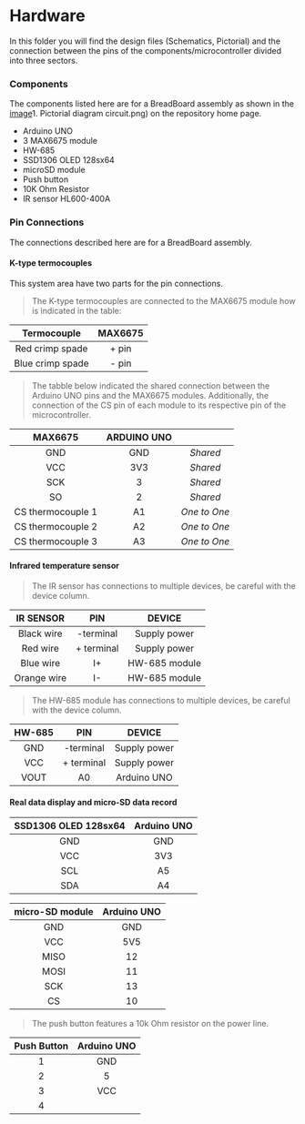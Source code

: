 # Hardware

<!-- <i>In this folder you will find the design files (Schematics, PCB files) and production files (Gerber folder) for the fabrication of a PCB that allows the assembly of the different components used in the system.

On the other hand, below is the list of the components used in the system, as well as the connection between the pins of the components/microcontroller divided into three sectors.</i>

> **Note:** The BOM.csv file contains the complete description of the components used to manufacture the PCB. The BOM.csv file contains the complete description of the components used to manufacture the PCB, where you will see that the bill of materials is different from the one below, this is because the modules are assembled on the PCB by means of headers connectors. For more details, check the schematic file. -->

In this folder you will find the design files (Schematics, Pictorial) and the connection between the pins of the components/microcontroller divided into three sectors.

### Components

The components listed here are for a BreadBoard assembly as shown in the [image](https://github.com/EARodriguezM/thermo-register/blob/main/1.Hardware/1.%20Pictorial%20diagram%20circuit.png)1. Pictorial diagram circuit.png) on the repository home page.

- Arduino UNO
- 3 MAX6675 module
- HW-685
- SSD1306 OLED 128sx64
- microSD module
- Push button
- 10K Ohm Resistor
- IR sensor HL600-400A

### Pin Connections

The connections described here are for a BreadBoard assembly.

#### K-type termocouples

This system area have two parts for the pin connections.

> The K-type termocouples are connected to the MAX6675 module how is indicated in the table:

| Termocouple | MAX6675 |
| :----:  | :----:  |
| Red crimp spade | + pin |
| Blue crimp spade | - pin |

> The tabble below indicated the shared connection between the Arduino UNO pins and the MAX6675 modules. Additionally, the connection of the CS pin of each module to its respective pin of the microcontroller.

| MAX6675 | ARDUINO UNO ||
| :----: | :----: | :----: |
| GND | GND | *Shared* |
| VCC | 3V3 | *Shared* |
| SCK | 3 | *Shared* |
| SO | 2 | *Shared* |
| CS thermocouple 1 | A1 | *One to One* |
| CS thermocouple 2 | A2 | *One to One* |
| CS thermocouple 3 | A3 | *One to One* |

#### Infrared temperature sensor

> The IR sensor has connections to multiple devices, be careful with the device column.

| IR SENSOR | PIN | DEVICE |
| :----: | :----: | :----: |
| Black wire | -terminal | Supply power |
| Red wire | + terminal | Supply power |
| Blue wire | I+ | HW-685 module|
| Orange wire | I- | HW-685 module |


> The HW-685 module has connections to multiple devices, be careful with the device column.

| HW-685 | PIN | DEVICE |
| :----: | :----: | :----: |
| GND | -terminal | Supply power |
| VCC | + terminal | Supply power |
| VOUT | A0 | Arduino UNO|

#### Real data display and micro-SD data record

| SSD1306 OLED 128sx64 | Arduino UNO |
| :----:  | :----:  |
| GND | GND |
| VCC | 3V3 |
| SCL | A5 |
| SDA | A4 |

| micro-SD module | Arduino UNO |
| :----:  | :----:  |
| GND | GND |
| VCC | 5V5 |
| MISO | 12 |
| MOSI | 11 |
| SCK | 13 |
| CS | 10 |

> The push button features a 10k Ohm resistor on the power line.

| Push Button | Arduino UNO |
| :----:  | :----:  |
| 1 | GND |
| 2 | 5 |
| 3 | VCC |
| 4 |  |